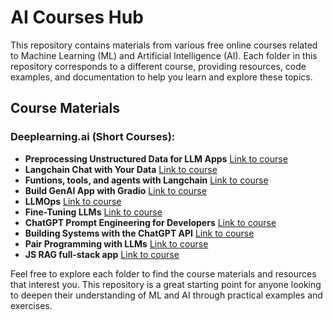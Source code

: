 # AI Courses Hub

This repository contains materials from various free online courses related to Machine Learning (ML) and Artificial Intelligence (AI). Each folder in this repository corresponds to a different course, providing resources, code examples, and documentation to help you learn and explore these topics.

## Course Materials

### Deeplearning.ai (Short Courses):

- **Preprocessing Unstructured Data for LLM Apps** [Link to course](https://www.deeplearning.ai/short-courses/preprocessing-unstructured-data-for-llm-applications/)
- **Langchain Chat with Your Data** [Link to course](https://www.deeplearning.ai/short-courses/langchain-chat-with-your-data/)
- **Funtions, tools, and agents with Langchain** [Link to course](https://www.deeplearning.ai/short-courses/functions-tools-agents-langchain/)
- **Build GenAI App with Gradio** [Link to course](https://www.deeplearning.ai/short-courses/building-generative-ai-applications-with-gradio/)
- **LLMOps** [Link to course](https://www.deeplearning.ai/short-courses/llmops/)
- **Fine-Tuning LLMs** [Link to course](https://www.deeplearning.ai/short-courses/finetuning-large-language-models/)
- **ChatGPT Prompt Engineering for Developers** [Link to course](https://www.deeplearning.ai/short-courses/chatgpt-prompt-engineering-for-developers/)
- **Building Systems with the ChatGPT API** [Link to course](https://www.deeplearning.ai/short-courses/building-systems-with-chatgpt/)
- **Pair Programming with LLMs** [Link to course](https://www.deeplearning.ai/short-courses/pair-programming-llm/)
- **JS RAG full-stack app** [Link to course](https://www.deeplearning.ai/short-courses/javascript-rag-web-apps-with-llamaindex/)

Feel free to explore each folder to find the course materials and resources that interest you. This repository is a great starting point for anyone looking to deepen their understanding of ML and AI through practical examples and exercises.